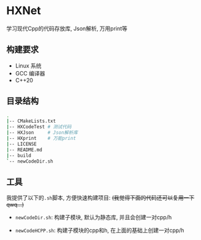 # HXNet
学习现代Cpp的代码存放库, Json解析, 万用print等

## 构建要求

- Linux 系统
- GCC 编译器
- C++20

## 目录结构

```sh
.
|-- CMakeLists.txt
|-- HXCodeTest # 测试代码
|-- HXJson     # Json解析库
|-- HXprint    # 万能print
|-- LICENSE
|-- README.md
|-- build
`-- newCodeDir.sh
```

## 工具
我提供了以下的`.sh`脚本, 方便快速构建项目: ~~(我觉得下面的代码还可以复用一下qwq...)~~

- `newCodeDir.sh`: 构建子模块, 默认为静态库, 并且会创建一对cpp/h

- `newCodeHCPP.sh`: 构建子模块的cpp和h, 在上面的基础上创建一对cpp/h